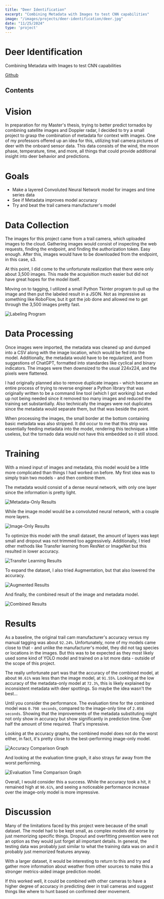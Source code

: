```yaml
---
title: "Deer Identification"
excerpt: "Combining Metadata with Images to test CNN capabilities"
image: "/images/projects/deer-identification/deer.jpg"
date: "11/25/2024"
type: 'project'
---
```


# Deer Identification
Combining Metadata with Images to test CNN capabilities

[Github](https://github.com/meyersa/deer-identification)

## Contents 

# Vision
In preparation for my Master's thesis, trying to better predict tornados by combining satellite images and Doppler radar, I decided to try a small project to grasp the combination of metadata for context with images. One of my professors offered up an idea for this, utilizing trail camera pictures of deer with the onboard sensor data. This data consists of the wind, the moon phase, temperature, time, and more, all things that could provide additional insight into deer behavior and predictions. 

# Goals
- Make a layered Convoluted Neural Network model for images and time series data
- See if Metadata improves model accuracy
- Try and beat the trail camera manufacturer's model

# Data Collection
The images for this project came from a trail camera, which uploaded images to the cloud. Gathering images would consist of inspecting the web requests, finding the endpoint, and finding the authorization token. Easy enough. After this, images would have to be downloaded from the endpoint, in this case, s3. 

At this point, I did come to the unfortunate realization that there were only about 3,500 images. This made the acquisition much easier but did not have great hopes for the model itself. 

Moving on to tagging, I utilized a small Python Tkinter program to pull up the image and then put the labeled result in a JSON. Not as impressive as something like RoboFlow, but it got the job done and allowed me to get through the 3,500 images pretty fast. 

![Labeling Program](/images/projects/deer-identification/label_program.png)

# Data Processing
Once images were imported, the metadata was cleaned up and dumped into a CSV along with the image location, which would be fed into the model. Additionally, the metadata would have to be regularized, and from suggestions of ChatGPT, formatted into standardes like cyclical and binary indicators. The images were then downsized to the usual 224x224, and the pixels were flattened. 

I had originally planned also to remove duplicate images - which became an entire process of trying to reverse engineer a Python library that was originally written to be a command line tool (which I got working) but ended up not being needed since it removed too many images and reduced the training set substantially. Also technically the images were not duplicates since the metadata would separate them, but that was beside the point. 

When processing the images, the small border at the bottom containing basic metadata was also stripped. It did occur to me that this strip was essentially feeding metadata into the model, rendering this technique a little useless, but the tornado data would not have this embedded so it still stood. 

# Training
With a mixed input of images and metadata, this model would be a little more complicated than things I had worked on before. My first idea was to simply train two models - and then combine them. 

The metadata would consist of a dense neural network, with only one layer since the information is pretty light. 

![Metadata-Only Results](/images/projects/deer-identification/Metadata-Only_Metrics.png)

While the image model would be a convoluted neural network, with a couple more layers. 

![Image-Only Results](/images/projects/deer-identification/Image-Only_Metrics.png)

To optimize this model with the small dataset, the amount of layers was kept small and dropout was not trimmed too aggressively. Additionally, I tried other methods like Transfer learning from ResNet or ImageNet but this resulted in lower accuracy. 

![Transfer Learning Results](/images/projects/deer-identification/Transfer_Metrics.png)

To expand the dataset, I also tried Augmentation, but that also lowered the accuracy. 

![Augmented Results](/images/projects/deer-identification/Augmented_Metrics.png)

And finally, the combined result of the image and metadata model. 

![Combined Results](/images/projects/deer-identification/Combined_Metrics.png)

# Results
As a baseline, the original trail cam manufacturer's accuracy versus my manual tagging was about `92.24%`. Unfortunately, none of my models came close to that - and unlike the manufacturer's model, they did not tag species or locations in the images. But this was to be expected as they most likely used some kind of YOLO model and trained on a lot more data - outside of the scope of this project. 

The really unfortunate part was that the accuracy of the combined model, at about `90.61%` was less than the image model, at `91.55%`. Looking at the low accuracy of the metadata-only model at `72.3%`, this is likely explained by inconsistent metadata with deer spottings. So maybe the idea wasn't the best... 

Until you consider the performance. The evaluation time for the combined model was `0.798 seconds`, compared to the image-only time of `2.058 seconds`. Showing that the improvements of the metadata substituting might not only show in accuracy but show significantly in prediction time. Over half the amount of time required. That's impressive. 

Looking at the accuracy graphs, the combined model does not do the worst either, in fact, it's pretty close to the best-performing image-only model. 

![Accuracy Comparison Graph](/images/projects/deer-identification/Comparison_of_Model_Accuracy.png)

And looking at the evaluation time graph, it also strays far away from the worst performing. 

![Evaluation Time Comparison Graph](/images/projects/deer-identification/Comparison_of_Model_Evaluation_Time.png)

Overall, I would consider this a success. While the accuracy took a hit, it remained high at `90.61%`, and seeing a noticeable performance increase over the image-only model is more impressive.

# Discussion
Many of the limitations faced by this project were because of the small dataset. The model had to be kept small, as complex models did worse by just memorizing specific things. Dropout and overfitting prevention were not an option as they would just forget all important details. In general, the testing data was probably just similar to what the training data was on and it probably just memorized features anyway. 

With a larger dataset, it would be interesting to return to this and try and gather more information about weather from other sources to make this a stronger metrics-aided image prediction model. 

If this worked well, it could be combined with other cameras to have a higher degree of accuracy in predicting deer in trail cameras and suggest things like where to hunt based on confirmed deer movement. 